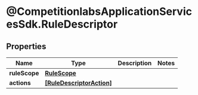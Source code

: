# @CompetitionlabsApplicationServicesSdk.RuleDescriptor

## Properties

Name | Type | Description | Notes
------------ | ------------- | ------------- | -------------
**ruleScope** | [**RuleScope**](RuleScope.md) |  | 
**actions** | [**[RuleDescriptorAction]**](RuleDescriptorAction.md) |  | 


